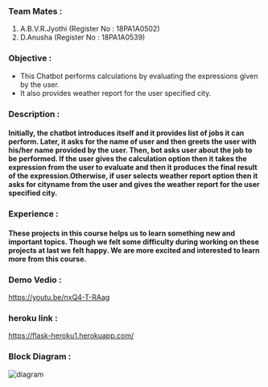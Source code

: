 ### Team Mates :
1. A.B.V.R.Jyothi (Register No : 18PA1A0502)
2. D.Anusha (Register No : 18PA1A0539)

### Objective : 
  - This Chatbot performs calculations by evaluating the expressions given by the user.
  - It also provides weather report for the user specified city.
  
### Description : 
#### Initially, the chatbot introduces itself and it provides list of jobs it can perform. Later, it asks for the name of user and then greets the user with his/her name provided by the user. Then, bot asks user about the job to be performed. If the user gives the calculation option then it takes the expression from the user to evaluate and then it produces the final result of the expression.Otherwise, if user selects weather report option then it asks for cityname from the user and gives the weather report for the user specified city.

### Experience :
#### These projects in this course helps us to learn something new and important topics. Though we felt some difficulty during working on these projects at last we felt happy. We are more excited and interested to learn more from this course.

### Demo Vedio :
https://youtu.be/nxQ4-T-RAag

### heroku link :
https://flask-heroku1.herokuapp.com/

### Block Diagram :
![diagram](https://user-images.githubusercontent.com/68616514/98231761-d71acf00-1f82-11eb-8440-1bd453399fa1.jpg)
